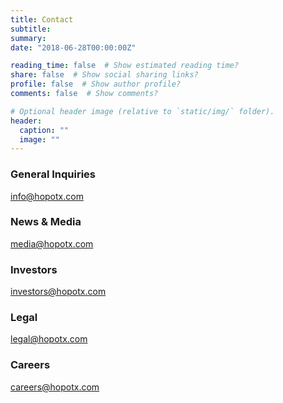 ```yaml
---
title: Contact
subtitle:
summary:
date: "2018-06-28T00:00:00Z"

reading_time: false  # Show estimated reading time?
share: false  # Show social sharing links?
profile: false  # Show author profile?
comments: false  # Show comments?

# Optional header image (relative to `static/img/` folder).
header:
  caption: ""
  image: ""
---
```


### General Inquiries
info@hopotx.com

### News \& Media
media@hopotx.com

### Investors
investors@hopotx.com

### Legal
legal@hopotx.com

### Careers
careers@hopotx.com
